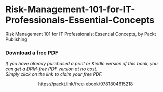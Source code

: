# Risk-Management-101-for-IT-Professionals-Essential-Concepts
Risk Management 101 for IT Professionals: Essential Concepts, by Packt Publishing
### Download a free PDF

 <i>If you have already purchased a print or Kindle version of this book, you can get a DRM-free PDF version at no cost.<br>Simply click on the link to claim your free PDF.</i>
<p align="center"> <a href="https://packt.link/free-ebook/9781804615218">https://packt.link/free-ebook/9781804615218 </a> </p>